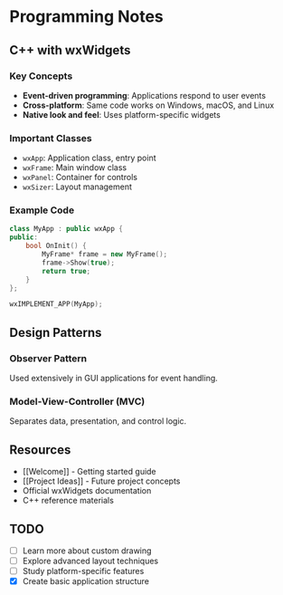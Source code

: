 # Programming Notes

## C++ with wxWidgets

### Key Concepts

- **Event-driven programming**: Applications respond to user events
- **Cross-platform**: Same code works on Windows, macOS, and Linux
- **Native look and feel**: Uses platform-specific widgets

### Important Classes

- `wxApp`: Application class, entry point
- `wxFrame`: Main window class
- `wxPanel`: Container for controls
- `wxSizer`: Layout management

### Example Code

```cpp
class MyApp : public wxApp {
public:
    bool OnInit() {
        MyFrame* frame = new MyFrame();
        frame->Show(true);
        return true;
    }
};

wxIMPLEMENT_APP(MyApp);
```

## Design Patterns

### Observer Pattern
Used extensively in GUI applications for event handling.

### Model-View-Controller (MVC)
Separates data, presentation, and control logic.

## Resources

- [[Welcome]] - Getting started guide
- [[Project Ideas]] - Future project concepts
- Official wxWidgets documentation
- C++ reference materials

## TODO

- [ ] Learn more about custom drawing
- [ ] Explore advanced layout techniques
- [ ] Study platform-specific features
- [x] Create basic application structure

